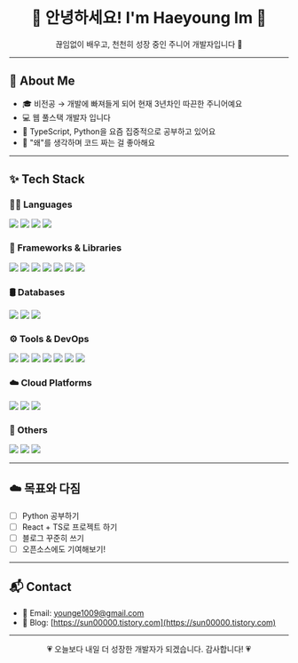 <!--![header](https://capsule-render.vercel.app/api?type=venom&color=6445C4FF&height=300&section=header&text=I'm%20Haeyoung&fontSize=90&animation=fadeIn)-->
<br>

<h1 align="center">🌼 안녕하세요! I'm Haeyoung Im 🌼</h1>
<p align="center">끊임없이 배우고, 천천히 성장 중인 주니어 개발자입니다 🧶</p>

---

## 🐣 About Me

- 🎓 비전공 → 개발에 빠져들게 되어 현재 3년차인 따끈한 주니어예요  
- 💻 웹 풀스택 개발자 입니다
- 🌱 TypeScript, Python을 요즘 집중적으로 공부하고 있어요  
- 🎯 "왜"를 생각하며 코드 짜는 걸 좋아해요

---

## ✨ Tech Stack

### 🧑‍💻 Languages
<img src="https://img.shields.io/badge/JavaScript-F7DF1E?style=flat&logo=javascript&logoColor=black" /> <img src="https://img.shields.io/badge/TypeScript-3178C6?style=flat&logo=typescript&logoColor=white" /> <img src="https://img.shields.io/badge/Python-3776AB?style=flat&logo=python&logoColor=white" /> <img src="https://img.shields.io/badge/Java-007396?style=flat&logo=java&logoColor=white" />

### 🧩 Frameworks & Libraries
<img src="https://img.shields.io/badge/React-61DAFB?style=flat&logo=react&logoColor=black" />
<img src="https://img.shields.io/badge/Vue.js-4FC08D?style=flat&logo=vue.js&logoColor=white" />
<img src="https://img.shields.io/badge/Node.js-339933?style=flat&logo=node.js&logoColor=white" />
<img src="https://img.shields.io/badge/Vite-646CFF?style=flat&logo=vite&logoColor=white" />
<img src="https://img.shields.io/badge/Tailwind%20CSS-38B2AC?style=flat&logo=tailwind-css&logoColor=white" />
<img src="https://img.shields.io/badge/Bootstrap-7952B3?style=flat&logo=bootstrap&logoColor=white" />
<img src="https://img.shields.io/badge/Spring%20Boot-6DB33F?style=flat&logo=spring-boot&logoColor=white" />

### 🛢 Databases
<img src="https://img.shields.io/badge/MySQL-4479A1?style=flat&logo=mysql&logoColor=white" />
<img src="https://img.shields.io/badge/PostgreSQL-4169E1?style=flat&logo=postgresql&logoColor=white" />
<img src="https://img.shields.io/badge/MongoDB-47A248?style=flat&logo=mongodb&logoColor=white" />

### ⚙️ Tools & DevOps
<img src="https://img.shields.io/badge/Git-F05032?style=flat&logo=git&logoColor=white" />
<img src="https://img.shields.io/badge/GitHub-181717?style=flat&logo=github&logoColor=white" />
<img src="https://img.shields.io/badge/Postman-FF6C37?style=flat&logo=postman&logoColor=white" />
<img src="https://img.shields.io/badge/Docker-2496ED?style=flat&logo=docker&logoColor=white" />
<img src="https://img.shields.io/badge/Kubernetes-326CE5?style=flat&logo=kubernetes&logoColor=white" />
<img src="https://img.shields.io/badge/VS%20Code-007ACC?style=flat&logo=visual-studio-code&logoColor=white" />
<img src="https://img.shields.io/badge/IntelliJ%20IDEA-000000?style=flat&logo=intellijidea&logoColor=white" />

### ☁️ Cloud Platforms
<img src="https://img.shields.io/badge/AWS-232F3E?style=flat&logo=amazon-aws&logoColor=white" />
<img src="https://img.shields.io/badge/Azure-0078D4?style=flat&logo=microsoftazure&logoColor=white" />
<img src="https://img.shields.io/badge/Hadoop-66CCFF?style=flat&logo=apachehadoop&logoColor=black" />

### 🎀 Others
<img src="https://img.shields.io/badge/Linux-FCC624?style=flat&logo=linux&logoColor=black" />
<img src="https://img.shields.io/badge/Notion-000000?style=flat&logo=notion&logoColor=white" />
<img src="https://img.shields.io/badge/Slack-4A154B?style=flat&logo=slack&logoColor=white" />

---
<!--
## 🧁 Projects

### [🍰 Recipe Share](https://github.com/your_username/recipe-share)  
나만의 레시피를 공유하고 싶은 사람들을 위한 미니 웹 앱  
- 로그인, 레시피 등록, 이미지 업로드 기능 포함  
- 기술: React, Firebase (Auth, Firestore, Storage)

### [📚 My Dev Notes](https://github.com/your_username/dev-notes)  
배운 내용을 간단히 기록하고 관리할 수 있는 메모 웹앱  
- 로컬스토리지 기반 메모 CRUD  
- 기술: HTML/CSS/JavaScript + 감성

---

## 📈 GitHub 활동

<p align="center">
  <img src="https://github-readme-stats.vercel.app/api?username=your_username&show_icons=true&theme=rose_pine" width="48%" />
  <img src="https://github-readme-stats.vercel.app/api/top-langs/?username=your_username&layout=compact&theme=rose_pine" width="48%" />
</p>

---
-->
## ☁️ 목표와 다짐

- [ ] Python 공부하기
- [ ] React + TS로 프로젝트 하기 
- [ ] 블로그 꾸준히 쓰기  
- [ ] 오픈소스에도 기여해보기!

---

## 📬 Contact

- 📧 Email: younge1009@gmail.com
- 📝 Blog: [https://sun00000.tistory.com](https://sun00000.tistory.com)  
<!-- - 💼 LinkedIn: [linkedin.com/in/yourname](https://linkedin.com/in/yourname) -->
---

<p align="center">💗 오늘보다 내일 더 성장한 개발자가 되겠습니다. 감사합니다! 💗</p>

<!--
[![Haeyoung's GitHub stats](https://github-readme-stats.vercel.app/api?username=haeyoungim&show_icons=true&theme=github_dark&count_private=true)](https://github.com/anuraghazra/github-readme-stats)


[![Top Langs](https://github-readme-stats.vercel.app/api/top-langs/?username=haeyoungim&layout=compact)](https://github.com/haeyoungim/github-readme-stats)

<br>
--!>

